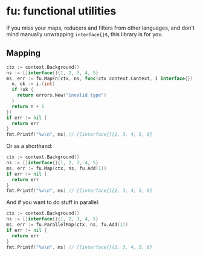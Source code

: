 # fu: functional utilities

If you miss your maps, reducers and filters from other languages, and don't mind manually unwrapping `interface{}`s, this library is for you.

## Mapping

```go
ctx := context.Background()
ns := []interface{}{1, 2, 3, 4, 5}
ms, err := fu.MapFn(ctx, ns, func(ctx context.Context, i interface{}) (interface{}, error){
  n, ok := i.(int)
  if !ok {
    return errors.New("invalid type")
  }
  return n + 1
})
if err != nil {
  return err
}
fmt.Printf("%v\n", ms) // []interface{}{2, 3, 4, 5, 6}
```

Or as a shorthand:

```go
ctx := context.Background()
ns := []interface{}{1, 2, 3, 4, 5}
ms, err := fu.Map(ctx, ns, fu.Add(1))
if err != nil {
  return err
}
fmt.Printf("%v\n", ms) // []interface{}{2, 3, 4, 5, 6}
```

And if you want to do stuff in parallel:

```go
ctx := context.Background()
ns := []interface{}{1, 2, 3, 4, 5}
ms, err := fu.ParallelMap(ctx, ns, fu.Add(1))
if err != nil {
  return err
}
fmt.Printf("%v\n", ms) // []interface{}{2, 3, 4, 5, 6}
```